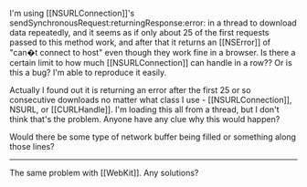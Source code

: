 I'm using [[NSURLConnection]]'s sendSynchronousRequest:returningResponse:error: in a thread to download data repeatedly, and it seems as if only about 25 of the first requests passed to this method work, and after that it returns an [[NSError]] of "can�t connect to host" even though they work fine in a browser. Is there a certain limit to how much [[NSURLConnection]] can handle in a row?? Or is this a bug? I'm able to reproduce it easily.

Actually I found out it is returning an error after the first 25 or so consecutive downloads no matter what class I use - [[NSURLConnection]], NSURL, or [[CURLHandle]]. I'm loading this all from a thread, but I don't think that's the problem. Anyone have any clue why this would happen?

Would there be some type of network buffer being filled or something along those lines? 

----

The same problem with [[WebKit]]. Any solutions?